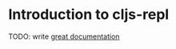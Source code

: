 # Introduction to cljs-repl

TODO: write [great documentation](http://jacobian.org/writing/what-to-write/)
